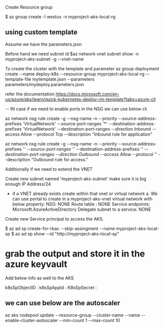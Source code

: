 

Create Resource group

$ az group create -l westus -n myproject-aks-local-rg

## using custom template
Assume we have the parameters.json

Before hand we need subnet id 
$az network vnet subnet show -n myproject-aks-subnet -g <resource-group-name> --vnet-name <name-of-the-vnet>

To create the cluster with the template and parameter 
az group deployment create --name deploy-k8s --resource-group myproject-aks-local-rg --template-file mytemplate.json --parameters parameters/mydeploy.parameters.json

refer the documentation 
https://docs.microsoft.com/en-us/azure/aks/learn/quick-kubernetes-deploy-rm-template?tabs=azure-cli

-- IN case if we need to enable ports in the NSG we can use below cli

az network nsg rule create -g <resource-group-name> --nsg-name <project-nsg-name> -n <name-for-inbound-rule> --priority <priority-number-ex-3090> --source-address-prefixes 'VirtualNetwork' --source-port-ranges '*' --destination-address-prefixes 'VirtualNetwork' --destination-port-ranges <port-range-ex-8081-8099> --direction Inbound --access Allow --protocol Tcp --description "Inbound rule for application"

az network nsg rule create -g <resource-group-name> --nsg-name <project-nsg-name> -n <name-for-the-nsb-outbound-rule> --priority <priorty-number-ex-3905> --source-address-prefixes '*' --source-port-ranges '*' --destination-address-prefixes '*' --destination-port-ranges <port-number-ex-5601> --direction Outbound --access Allow --protocol '*' --description "Outbound rule for access."

Additionally if we need to extend the VNET

Create new subnet named 'myproject-aks-subnet' make sure it is big enough IP Address/24
 - if a VNET already exists create within that vnet or virtual network
a. We can use portal to create in a myproject-aks-vnet virtual network
with below property:
NSG: NONE
Route table : NONE
Service endpoints: Microsoft.AzureActiveDirectory
Delegate subnet to a service: NONE

Create new Service principal to access the AKS.

$  az ad sp create-for-rbac --skip-assingment --name myproject-aks-local-sp
$ az ad sp show --id "http://myproject-aks-local-sp"
# grab the output and store it in the azure keyvault
Add below info as well to the AKS

k8sSpObjectID : <object-id> 
k8sSpAppId : <appId>
K8sSpSecret : <password>
  
  
## we can use below are the autoscaler 
az aks nodepool update --resource-group <resource-group> --cluster-name <cluster-name> --name <name-for-pool> --enable-cluster-autoscaler --min-count 1 --max-count 10
